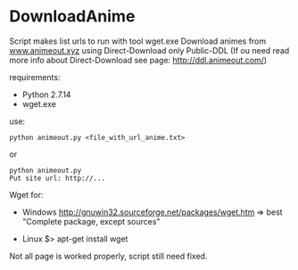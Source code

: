 # DownloadAnime

Script makes list urls to run with tool wget.exe
Download animes from www.animeout.xyz using Direct-Download only Public-DDL
(If ou need read more info about Direct-Download see page: http://ddl.animeout.com/)

requirements:

- Python 2.7.14
- wget.exe

use:

```
python animeout.py <file_with_url_anime.txt>
```

or

```
python animeout.py
Put site url: http://...
```

Wget for:
- Windows
  http://gnuwin32.sourceforge.net/packages/wget.htm => best "Complete package, except sources"

- Linux
  $> apt-get install wget

Not all page is worked properly, script still need fixed.


